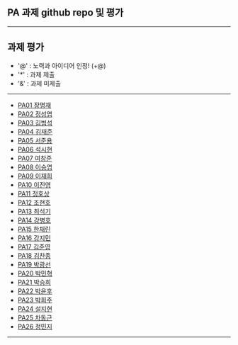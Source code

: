 ## PA 과제 github repo 및 평가

---
## 과제 평가
- '@' : 노력과 아이디어 인정! (+@)
- '*' : 과제 제출 
- '&' : 과제 미제출 
---
- [PA01	장명재]()
- [PA02	정성엽]()
- [PA03	김범석]()
- [PA04	김재준]()
- [PA05	서준용]()
- [PA06	석시현]()
- [PA07	여창준]()
- [PA08	이승엽]()
- [PA09	이재희]()
- [PA10	이진영]()
- [PA11	정호상]()
- [PA12	조현호]()
- [PA13	최석기]()
- [PA14	강병호]()
- [PA15	한채린]()
- [PA16	강지민]()
- [PA17	김준영]()
- [PA18	김찬종]()
- [PA19	박광선]()
- [PA20	박민혁]()
- [PA21	박승희]()
- [PA22	박윤후]()
- [PA23	박희주]()
- [PA24	설지현]()
- [PA25	차동근]()
- [PA26	정민지]()
---


